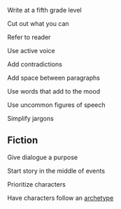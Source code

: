 Write at a fifth grade level

Cut out what you can

Refer to reader

Use active voice

Add contradictions

Add space between paragraphs

Use words that add to the mood

Use uncommon figures of speech

Simplify jargons

## Fiction

Give dialogue a purpose

Start story in the middle of events

Prioritize characters

Have characters follow an [archetype](https://conorneill.com/2018/04/21/understanding-personality-the-12-jungian-archetypes/)

